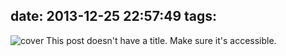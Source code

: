 date: 2013-12-25 22:57:49
tags:
---
![cover](https://picsum.photos/400/400)
This post doesn't have a title. Make sure it's accessible.
